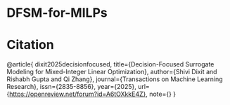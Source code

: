 # DFSM-for-MILPs



# Citation
@article{
dixit2025decisionfocused,
title={Decision-Focused Surrogate Modeling for Mixed-Integer Linear Optimization},
author={Shivi Dixit and Rishabh Gupta and Qi Zhang},
journal={Transactions on Machine Learning Research},
issn={2835-8856},
year={2025},
url={https://openreview.net/forum?id=A6tOXkkE4Z},
note={}
}
